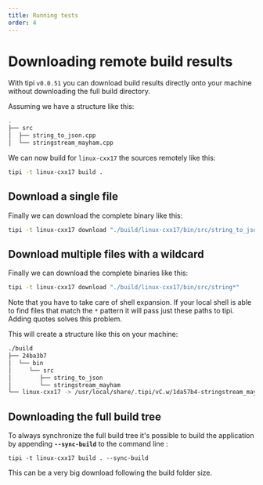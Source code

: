 ```yaml
---
title: Running tests
order: 4
---
```


# Downloading remote build results

With tipi `v0.0.51` you can download build results directly onto your machine without downloading the full build directory.

Assuming we have a structure like this:
```sh
.
├── src
│  ├── string_to_json.cpp
│  └── stringstream_mayham.cpp
```

We can now build for `linux-cxx17` the sources remotely like this:
```sh
tipi -t linux-cxx17 build .
```

## Download a single file

Finally we can download the complete binary like this:
```sh
tipi -t linux-cxx17 download "./build/linux-cxx17/bin/src/string_to_json"
```

## Download multiple files with a wildcard

Finally we can download the complete binaries like this:
```sh
tipi -t linux-cxx17 download "./build/linux-cxx17/bin/src/string*"
```
Note that you have to take care of shell expansion. If your local shell is able to find files that match the `*` pattern it will pass just these paths to tipi.
Adding quotes solves this problem.

This will create a structure like this on your machine:
```sh
./build
├── 24ba3b7
│  └── bin
│     └── src
│        ├── string_to_json
│        └── stringstream_mayham
└── linux-cxx17 -> /usr/local/share/.tipi/vC.w/1da57b4-stringstream_mayham.b/24ba3b7
```

## Downloading the full build tree
To always synchronize the full build tree it's possible to build the application by appending **`--sync-build`** to the command line : 

`tipi -t linux-cxx17 build . --sync-build`

This can be a very big download following the build folder size. 